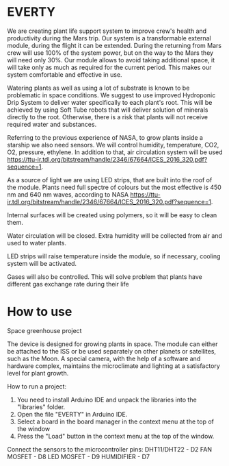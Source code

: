 # EVERTY

We are creating plant life support system to improve crew's health and productivity during the Mars trip. Our system is
a transformable external module, during the flight it can be extended. During the returning from Mars crew will use
100% of the system power, but on the way to the Mars they will need only 30%. Our module allows to avoid taking
additional space, it will take only as much as required for the current period. This makes our system comfortable and
effective in use.

Watering plants as well as using a lot of substrate is known to be problematic in space conditions. We suggest to use
improved Hydroponic Drip System to deliver water specifically to each plant's root. This will be achieved by using Soft
Tube robots that will deliver solution of minerals directly to the root. Otherwise, there is a risk that plants will
not receive required water and substances.

Referring to the previous experience of NASA, to grow plants inside a starship we also need sensors. We will control
humidity, temperature, CO2, O2, pressure, ethylene. In addition to that, air circulation system will be used
https://ttu-ir.tdl.org/bitstream/handle/2346/67664/ICES_2016_320.pdf?sequence=1.

As a source of light we are using LED strips, that are built into the roof of the module. Plants need full spectre of
colours but the most effective is 450 nm and 640 nm waves, according to NASA
https://ttu-ir.tdl.org/bitstream/handle/2346/67664/ICES_2016_320.pdf?sequence=1.

Internal surfaces will be created using polymers, so it will be easy to clean them.

Water circulation will be closed. Extra humidity will be collected from air and used to water plants.

LED strips will raise temperature inside the module, so if necessary, cooling system will be activated.

Gases will also be controlled. This will solve problem that plants have different gas exchange rate during their life


# How to use

Space greenhouse project

The device is designed for growing plants in space. The
module can either be attached to the ISS or be used
separately on other planets or satellites, such as the Moon.
A special camera, with the help of a software and hardware
complex, maintains the microclimate and lighting at a
satisfactory level for plant growth.

How to run a project:
1. You need to install Arduino IDE and unpack
   the libraries into the "libraries" folder.
2. Open the file "EVERTY" in Arduino IDE.
3. Select a board in the board manager in the
   context menu at the top of the window
4. Press the "Load" button in the context
   menu at the top of the window.

Connect the sensors to the microcontroller pins:
DHT11/DHT22 - D2
FAN MOSFET  - D8
LED MOSFET  - D9
HUMIDIFIER  - D7
